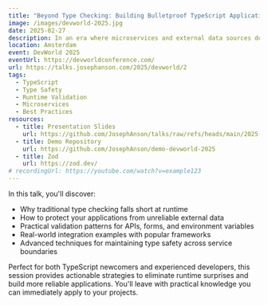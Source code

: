 ```yaml
---
title: "Beyond Type Checking: Building Bulletproof TypeScript Applications"
image: /images/devworld-2025.jpg
date: 2025-02-27
description: In an era where microservices and external data sources dominate our applications, relying on TypeScript's static type checking alone isn't enough. This practical session demonstrates how to build truly type-safe applications that validate data at runtime, preventing the most common sources of production bugs.
location: Amsterdam
event: DevWorld 2025
eventUrl: https://devworldconference.com/
url: https://talks.josephanson.com/2025/devworld/2
tags:
  - TypeScript
  - Type Safety
  - Runtime Validation
  - Microservices
  - Best Practices
resources:
  - title: Presentation Slides
    url: https://github.com/JosephAnson/talks/raw/refs/heads/main/2025-02-27/2025-02-27-devworld-en.pdf
  - title: Demo Repository
    url: https://github.com/JosephAnson/demo-devworld-2025
  - title: Zod
    url: https://zod.dev/
# recordingUrl: https://youtube.com/watch?v=example123
---
```


In this talk, you'll discover:

- Why traditional type checking falls short at runtime
- How to protect your applications from unreliable external data
- Practical validation patterns for APIs, forms, and environment variables
- Real-world integration examples with popular frameworks
- Advanced techniques for maintaining type safety across service boundaries

Perfect for both TypeScript newcomers and experienced developers, this session provides actionable strategies to eliminate runtime surprises and build more reliable applications. You'll leave with practical knowledge you can immediately apply to your projects.
